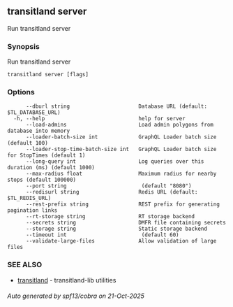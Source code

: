 ## transitland server

Run transitland server

### Synopsis

Run transitland server



```
transitland server [flags]
```

### Options

```
      --dburl string                      Database URL (default: $TL_DATABASE_URL)
  -h, --help                              help for server
      --load-admins                       Load admin polygons from database into memory
      --loader-batch-size int             GraphQL Loader batch size (default 100)
      --loader-stop-time-batch-size int   GraphQL Loader batch size for StopTimes (default 1)
      --long-query int                    Log queries over this duration (ms) (default 1000)
      --max-radius float                  Maximum radius for nearby stops (default 100000)
      --port string                        (default "8080")
      --redisurl string                   Redis URL (default: $TL_REDIS_URL)
      --rest-prefix string                REST prefix for generating pagination links
      --rt-storage string                 RT storage backend
      --secrets string                    DMFR file containing secrets
      --storage string                    Static storage backend
      --timeout int                        (default 60)
      --validate-large-files              Allow validation of large files
```

### SEE ALSO

* [transitland](transitland.md)	 - transitland-lib utilities

###### Auto generated by spf13/cobra on 21-Oct-2025
